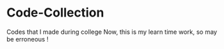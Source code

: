 # Code-Collection
Codes that I made during college 
Now, this is my learn time work, so may be erroneous !
